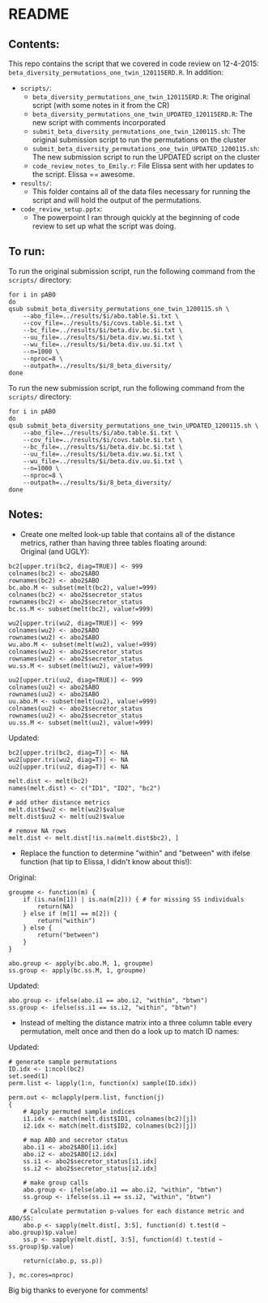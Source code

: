 # README

## Contents:
This repo contains the script that we covered in code review on 12-4-2015: `beta_diversity_permutations_one_twin_120115ERD.R`. 
In addition:  
* `scripts/`:
  * `beta_diversity_permutations_one_twin_120115ERD.R`: The original script (with some notes in it from the CR)  
  * `beta_diversity_permutations_one_twin_UPDATED_120115ERD.R`: The new script with comments incorporated   
  * `submit_beta_diversity_permutations_one_twin_1200115.sh`: The original submission script to run the permutations on the cluster  
  * `submit_beta_diversity_permutations_one_twin_UPDATED_1200115.sh`: The new submission script to run the UPDATED script on the cluster  
  * `code_review_notes_to_Emily.r`: File Elissa sent with her updates to the script. Elissa == awesome.  
* `results/`:  
  * This folder contains all of the data files necessary for running the script and will hold the output of the permutations.  
* `code_review_setup.pptx`:  
  * The powerpoint I ran through quickly at the beginning of code review to set up what the script was doing.  

## To run:
To run the original submission script, run the following command from the `scripts/` directory:  

```
for i in pABO
do
qsub submit_beta_diversity_permutations_one_twin_1200115.sh \
	--abo_file=../results/$i/abo.table.$i.txt \
	--cov_file=../results/$i/covs.table.$i.txt \
	--bc_file=../results/$i/beta.div.bc.$i.txt \
	--uu_file=../results/$i/beta.div.wu.$i.txt \
	--wu_file=../results/$i/beta.div.uu.$i.txt \
	--n=1000 \
	--nproc=8 \
	--outpath=../results/$i/8_beta_diversity/
done
```

To run the new submission script, run the following command from the `scripts/` directory:  

```
for i in pABO
do
qsub submit_beta_diversity_permutations_one_twin_UPDATED_1200115.sh \
	--abo_file=../results/$i/abo.table.$i.txt \
	--cov_file=../results/$i/covs.table.$i.txt \
	--bc_file=../results/$i/beta.div.bc.$i.txt \
	--uu_file=../results/$i/beta.div.wu.$i.txt \
	--wu_file=../results/$i/beta.div.uu.$i.txt \
	--n=1000 \
	--nproc=8 \
	--outpath=../results/$i/8_beta_diversity/
done
```

## Notes:  
* Create one melted look-up table that contains all of the distance metrics, rather than having three tables floating around:  
Original (and UGLY):  
```
bc2[upper.tri(bc2, diag=TRUE)] <- 999
colnames(bc2) <- abo2$ABO
rownames(bc2) <- abo2$ABO
bc.abo.M <- subset(melt(bc2), value!=999)
colnames(bc2) <- abo2$secretor_status
rownames(bc2) <- abo2$secretor_status
bc.ss.M <- subset(melt(bc2), value!=999)

wu2[upper.tri(wu2, diag=TRUE)] <- 999
colnames(wu2) <- abo2$ABO
rownames(wu2) <- abo2$ABO
wu.abo.M <- subset(melt(wu2), value!=999)
colnames(wu2) <- abo2$secretor_status
rownames(wu2) <- abo2$secretor_status
wu.ss.M <- subset(melt(wu2), value!=999)

uu2[upper.tri(uu2, diag=TRUE)] <- 999
colnames(uu2) <- abo2$ABO
rownames(uu2) <- abo2$ABO
uu.abo.M <- subset(melt(uu2), value!=999)
colnames(uu2) <- abo2$secretor_status
rownames(uu2) <- abo2$secretor_status
uu.ss.M <- subset(melt(uu2), value!=999)
```

Updated:  
```
bc2[upper.tri(bc2, diag=T)] <- NA
wu2[upper.tri(wu2, diag=T)] <- NA
uu2[upper.tri(uu2, diag=T)] <- NA

melt.dist <- melt(bc2)
names(melt.dist) <- c("ID1", "ID2", "bc2")

# add other distance metrics
melt.dist$wu2 <- melt(wu2)$value
melt.dist$uu2 <- melt(uu2)$value

# remove NA rows
melt.dist <- melt.dist[!is.na(melt.dist$bc2), ]
```

* Replace the function to determine "within" and "between" with ifelse function (hat tip to Elissa, I didn't know about this!):  

Original:  
```
groupme <- function(m) {
	if (is.na(m[1]) | is.na(m[2])) { # for missing SS individuals
		return(NA)
	} else if (m[1] == m[2]) {
		return("within")
	} else {
		return("between")
	}
}

abo.group <- apply(bc.abo.M, 1, groupme)
ss.group <- apply(bc.ss.M, 1, groupme)
```

Updated:  
```
abo.group <- ifelse(abo.i1 == abo.i2, "within", "btwn")
ss.group <- ifelse(ss.i1 == ss.i2, "within", "btwn")
```

* Instead of melting the distance matrix into a three column table every permutation, melt once and then do a look up to match ID names:

Updated:  
```
# generate sample permutations
ID.idx <- 1:ncol(bc2)
set.seed(1)
perm.list <- lapply(1:n, function(x) sample(ID.idx))

perm.out <- mclapply(perm.list, function(j)
{	
	# Apply permuted sample indices
	i1.idx <- match(melt.dist$ID1, colnames(bc2)[j])
	i2.idx <- match(melt.dist$ID2, colnames(bc2)[j])

	# map ABO and secretor status
	abo.i1 <- abo2$ABO[i1.idx]
	abo.i2 <- abo2$ABO[i2.idx]
	ss.i1 <- abo2$secretor_status[i1.idx]
	ss.i2 <- abo2$secretor_status[i2.idx]

	# make group calls
	abo.group <- ifelse(abo.i1 == abo.i2, "within", "btwn")
	ss.group <- ifelse(ss.i1 == ss.i2, "within", "btwn")

	# Calculate permutation p-values for each distance metric and ABO/SS:
	abo.p <- sapply(melt.dist[, 3:5], function(d) t.test(d ~ abo.group)$p.value)
	ss.p <- sapply(melt.dist[, 3:5], function(d) t.test(d ~ ss.group)$p.value)
	
	return(c(abo.p, ss.p))
	
}, mc.cores=nproc)
```

Big big thanks to everyone for comments!